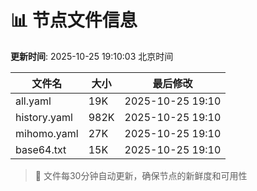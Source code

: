 # 📊 节点文件信息

**更新时间**: 2025-10-25 19:10:03 北京时间

| 文件名 | 大小 | 最后修改 |
|--------|------|----------|
| all.yaml | 19K | 2025-10-25 19:10 |
| history.yaml | 982K | 2025-10-25 19:10 |
| mihomo.yaml | 27K | 2025-10-25 19:10 |
| base64.txt | 15K | 2025-10-25 19:10 |

> 🔄 文件每30分钟自动更新，确保节点的新鲜度和可用性
